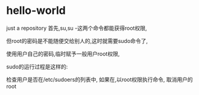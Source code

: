 # hello-world
just a repository
首先,su,su -这两个命令都能获得root权限,

但root的密码是不能随便交给别人的,这时就需要sudo命令了,

使用用户自己的密码,临时赋予一般用户root权限,

sudo的运行过程是这样的:

检查用户是否在/etc/sudoers的列表中,
如果在,以root权限执行命令,
取消用户的root
